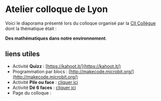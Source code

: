 # Atelier colloque de Lyon 

Voici le diaporama présenté lors du colloque organisé
par la [CII Collègue](http://www.univ-irem.fr/spip.php?article1410) dont la thématique était :

**Des mathématiques dans notre environnement**.


## liens utiles

* Activité **Quizz**  : [https://kahoot.it/](https://kahoot.it/)
* Programmation par blocs : [http://makecode.microbit.org/](http://makecode.microbit.org/)
* Activité **Pile ou face** : [cliquer ici](http://microbit.readthedocs.io/fr/latest/decouverte/pileface-bloc.html)
* Activité **Dé 6 faces** : [cliquer ici](http://microbit.readthedocs.io/fr/latest/decouverte/de6faces-bloc.html)
* Page du colloque : [](http://www.univ-iremal.fr/spip.php?article1410)